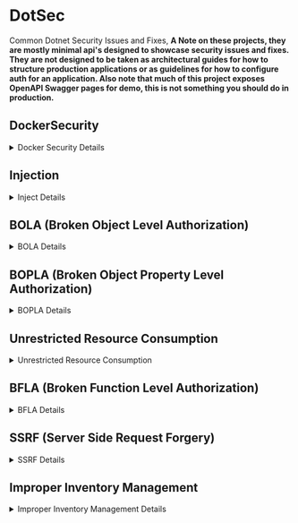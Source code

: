 # DotSec
Common Dotnet Security Issues and Fixes, __A Note on these projects, they are mostly minimal api's designed to showcase security issues and fixes. They are not designed to be taken as architectural guides for how to structure production applications or as guidelines for how to configure auth for an application. Also note that much of this project exposes OpenAPI Swagger pages for demo, this is not something you should do in production.__

## DockerSecurity
<details>
<summary>Docker Security Details</summary>
Two identical "Hello World" APIs, each implemented with distinct Dockerfiles. The first app, **Insecure**, is based on the <a href="https://learn.microsoft.com/en-us/dotnet/core/docker/build-container">default .NET template</a> and presents several security and efficiency issues. The second app, **Secure**, features an improved Dockerfile that addresses these concerns.

### Highlights of Secure Dockerfile improvements

- **Alpine Images:** Utilizes Alpine-based images for a smaller build and deployment footprint, optimizing resource usage.
- **Specific SHA Tags:** Implements exact SHA image tags to enhance immutability, security, and stability against potential vulnerabilities.
- **Selective File Copying:** Only copies and builds the necessary files, reducing the overall image size and attack surface.
- **Minimal Publishing:** Publishes only the required files (DLLs), excluding unnecessary executables.
- **Non-Root User:** **Critically** creates and assigns a dedicated non-root user and group, running the container under this user to improve security.
- **Defined Port Exposure:** Explicitly exposes the specified application ports, following best practices for container configuration.
</details>

## Injection
<details>
<summary>Inject Details</summary>

<a href="https://cwe.mitre.org/data/definitions/89.html">CWE-89</a> SQL Injection. This project demonstrates a typical SQL injection vulnerability. Navigate to <a href="http://localhost:YOURPORT/swagger/index.html">http://localhost:YOURPORT/swagger/index.html</a> to explore two endpoints: one vulnerable to SQL injection attacks and the other designed to be resistant. Use the following payload to test each endpoint and observe the differences!

**Payload:**
```json
{
  "username": "bad' OR '1'='1",
  "password": "bad' OR '1'='1"
}
```

> **Note:** Running this project will spin up an SQLite database.

### Highlights of Secure Endpoint Improvements

- **Parameterized Queries:** 
  - When raw SQL execution is necessary and an ORM isn't available, always use parameterized queries to prevent injection. For Entity Framework Core, this can be achieved using `FromSqlRaw` with parameters or by utilizing `FromSql`, which automatically handles parameterization.

- **Hashing Passwords and Salting:** 
  - Rule #1 of Authentication & Authorization (AuthN & AuthZ) is to never implement your own authentication. If you need to store passwords and don’t have access to a robust framework like [Microsoft Identity](https://learn.microsoft.com/en-us/aspnet/core/security/authentication/identity?view=aspnetcore-8.0), ensure you store only the hash of the password along with a random salt value. This practice helps protect against dictionary attacks by preventing attackers from easily guessing passwords or common hashes. __Also make sure you have a strong password policy when you allow users to self service accounts.__ Note that while this demo's SQL injection attacks, NoSQL Injection attacks are also extremely common and implemented (and fixed) in a similar manor.
</details>

## BOLA (Broken Object Level Authorization)
<details>
<summary>BOLA Details</summary>
This project demonstrates a typical <a href="https://owasp.org/API-Security/editions/2023/en/0xa1-broken-object-level-authorization/">BOLA</a> vulnerability, which poses a significant security risk as it allows consumers to access not only their own resources but also those of others they were not intended to access. Static code analyzers often struggle to detect this issue. The project highlights related vulnerabilities such as <a href="https://cwe.mitre.org/data/definitions/285.html">CWE-285: Improper Authorization</a> and <a href="https://cwe.mitre.org/data/definitions/639.html">CWE-639: Authorization Bypass Through User-Controlled Key</a>. To explore five endpoints, navigate to <a href="http://localhost:YOURPORT/swagger/index.html">http://localhost:YOURPORT/swagger/index.html</a>.

`/api/insecure/details`
**Payload:**
```json
{
  "id": 1
}
```
This endpoint allows you to increment the id parameter to access additional user accounts. Such vulnerabilities are often missed by static analyzers, making them a significant security risk. This endpoint does not require authentication, but even if it did, the flaw could still be exploited.

`/api/dangerous/getallusers`
Retrieves a list of all user IDs for demonstration purposes.

`/api/details`
**Payload:**
```json
{
  "userId": "Some Guid From getallusers"
}
```
This endpoint attempts to mitigate the issue by using Guid values instead of easily incremented IDs, making them harder to guess. However, similar to the previous endpoint, even with authorization, an attacker could still access additional user details with sufficient effort.

`/token`
**Payload:**
```json
{
  "email": "normal@normal.com",
  "password": "Password1!"
}
```
This endpoint generates a token for authentication. The identity implementation in this project is not production-ready but serves to demonstrate how to address the BOLA vulnerability.

`/api/secure/details`
**Payload:**
```json
{
  "userId": "Some Guid From getallusers"
}
```
This endpoint requires a valid JWT token and a valid userId Guid. It critically checks the current user's email against the email of the account details being retrieved. If they do not match, a 401 Unauthorized response is returned. While this solution improves security, further enhancements could include implementing Role-Based Access Control (RBAC) and user access policies to strengthen data protection. Overall, this last approach is significantly more secure than the initial implementation.
</details>

## BOPLA (Broken Object Property Level Authorization)
<details>
<summary>BOPLA Details</summary>
This project demonstrates a typical <a href="https://owasp.org/API-Security/editions/2023/en/0xa3-broken-object-property-level-authorization/">BOPLA</a> vulnerability, where the API exposes excessive information and allows updates to unintended data; which allows for privilege escalation in a system. Like BOLA, this issue is often undetectable by static code analysis tools. The project highlights related vulnerabilities such as <a href="https://cwe.mitre.org/data/definitions/213.html">CWE-213: Exposure of Sensitive Information Due to Incompatible Policies</a> and <a href="https://cwe.mitre.org/data/definitions/915.html">CWE-915: Improperly Controlled Modification of Dynamically-Determined Object Attributes</a>. To explore five endpoints, navigate to <a href="http://localhost:YOURPORT/swagger/index.html">http://localhost:YOURPORT/swagger/index.html</a>.

`/api/insecure/details`

This endpoint returns the complete user object from the database, leading to excessive data exposure. Sensitive fields, such as "IsAdmin", may become visible to consumers. This could allow unauthorized users to attempt to elevate their privileges during user registration.

`/api/details`

This endpoint mitigates the data exposure issue by returning a tailored response object, which includes only the properties the API owner intends to expose—specifically, just the username.

`/token`
**Payload:**
Doesn't have the required Claim (will fail):
```json
{
  "email": "normal@normal.com",
  "password": "Password1!"
}
```
Has the required Claim:
```json
{
  "email": "admin@admin.com",
  "password": "Password1!"
}
```
This endpoint generates a token for authentication. The identity implementation in this project is not production-ready but serves to demonstrate how to address the BOPLA vulnerability.

`/api/secure/details`
This endpoint requires a valid JWT token with the "AdminAccess" claim. It employs policy-based authorization, ensuring that only users with the necessary claims can access it. Although this endpoint returns a dedicated response object that includes the "IsAdmin" field, it enhances security by restricting access to expected users.

`/api/update`
**Payload:**
```json
{
  "username": "Some username",
  "isAdmin": "A IsAdminFlag"
}
```
This endpoint allows for users to update their object. Note that this is an unauthorized endpoint and something we will touch on in the bfla (Broken Function level Authorization) project.
</details>

## Unrestricted Resource Consumption
<details>
<summary>Unrestricted Resource Consumption</summary>
<a href="https://owasp.org/API-Security/editions/2023/en/0xa4-unrestricted-resource-consumption//">Unrestricted Resource Consumption</a>, <a href="https://cwe.mitre.org/data/definitions/770.html">CWE-770: Allocation of Resources Without Limits or Throttling</a>, <a href="https://cwe.mitre.org/data/definitions/400.html">CWE-400: Uncontrolled Resource Consumption</a>, <a href="https://cwe.mitre.org/data/definitions/799.html">CWE-799: Improper Control of Interaction Frequency</a>, <a href="https://nvlpubs.nist.gov/nistpubs/SpecialPublications/NIST.SP.800-204.pdf">"Rate Limiting (Throttling)" - Security Strategies for Microservices-based Application Systems, NIST</a>, and <a href="https://owasp.org/API-Security/editions/2023/en/0xa6-unrestricted-access-to-sensitive-business-flows/">Unrestricted Access to Sensitive Business Flows</a>. This project demonstrates various fixes to help mitigate unrestricted resource consumption and unrestricted access to sensitive business flows, an issues often overlooked by static code analysis. To run the application, execute `docker-compose build && docker-compose up`, then navigate to <a href="http://localhost:5001/">http://localhost:5001/</a>.

### Highlights improvements to mitigate the issue

- **Rate Limiting:** The application implements `sliding window` rate limiting middleware for the endpoint. While effective for single instances, a distributed system may require a more comprehensive distributed rate limiter service, presenting an interesting system design challenge (and one of my personal favorite interview questions.) This solution in particular can help alleviate pressure from Unrestricted Access to Sensitive Business Flows when combined with some form of IP filtering/bot protection.
- **Cancellation Tokens:** The endpoint now accepts a `CancellationToken`, allowing clients to cancel requests. This token can also be used to abort downstream tasks, helping to prevent long-running processes from continuing after a client disconnects.
- **Request Timeout middleware:** New Request Timeout policies have been added to the endpoint, which automatically cancel any request exceeding a specified timeout threshold. This helps manage long-running requests that could exceed expected durations.
- **Container Resource Limits:** I created a K8s `pod.yml` and `docker-compose.yml` files that impose limits on container resources (CPU, memory, etc.). This approach helps prevent node resource exhaustion in a microservice environment where auto-scaling is implemented.
</details>

## BFLA (Broken Function Level Authorization)
<details>
<summary>BFLA Details</summary>
This project demonstrates a typical <a href="https://owasp.org/API-Security/editions/2023/en/0xa5-broken-function-level-authorization/">BFLA</a> vulnerability, where the API does not secure functions and endpoints that allow a user to execute a flow despite not having the expected privilege. Like BOLA and BOPLA, this issue is often undetectable by static code analysis tools. The project highlights related vulnerabilities such as <a href="https://cwe.mitre.org/data/definitions/285.html">CWE-285: Improper Authorization</a>. To explore three endpoints, navigate to <a href="http://localhost:YOURPORT/swagger/index.html">http://localhost:YOURPORT/swagger/index.html</a>.

`/api/insecure/delete`
**Payload:**
```json
{
  "username": "basic@basic.com",
}
```
This insecure endpoint allows the deletion of any user, making it highly dangerous.

`/api/secure/delete`
**Payload:**
```json
{
  "username": "normal@normal.com",
}
```
This endpoint mitigates the risks of the first by requiring the user to authenticate with a JWT and ensuring the user is in the "Admin" role to access it. Although it performs the same function as the insecure endpoint, it is safer as it restricts access to authenticated and authorized users. It employs Role-Based Access Control (RBAC), ensuring that only users with the necessary claims can access it. Additionally, this endpoint returns a dedicated response object that includes the "IsAdmin" field, further enhancing security by confirming user roles.

`/token`
**Payload:**
Doesn't have the required role, will fail on the secure endpoint:
```json
{
  "email": "normal@normal.com",
  "password": "Password1!"
}
```
Has the required role for the secure endpoint:
```json
{
  "email": "admin@admin.com",
  "password": "Password1!"
}
```
This endpoint generates a token for authentication. Note that the identity implementation in this project is not production-ready but serves to demonstrate how to address the BFLA vulnerability.
</details>

## SSRF (Server Side Request Forgery)
<details>
<summary>SSRF Details</summary>
This project demonstrates a typical <a href="https://owasp.org/Top10/A10_2021-Server-Side_Request_Forgery_%28SSRF%29/">SSRF</a> vulnerability, where the API fails to validate a client-provided URL before making a request. Such oversight can lead to serious consequences, including exposure of sensitive data, DDoS attacks, privilege escalation, and various other exploitations. Even if the client is developed in-house, it should not be trusted on the server side. The project illustrates both In-Band SSRF, where the results of calls are returned directly to the caller, and Out-Of-Band or Blind SSRF, where results are not directly returned. Although the latter is somewhat better than the former, a skilled attacker could still compromise your system quickly. The project highlights vulnerabilities like <a href="https://cwe.mitre.org/data/definitions/918.html">CWE-918: Server-Side Request Forgery (SSRF)</a>. To explore three endpoints, navigate to <a href="http://localhost:YOURPORT/swagger/index.html">http://localhost:YOURPORT/swagger/index.html</a>.

`/api/inband`
**Payload:**
```uri=https://www.google.com```
This insecure endpoint makes a request to any URI provided by the client and returns the response if successful, demonstrating an In-Band SSRF vulnerability.

`/api/outofbad`
**Payload:**
```uri=https://www.google.com```
This insecure endpoint makes a request to any URI provided by the client and returns an OK 200 response if successful, demonstrating an Out-Of-Band or Blind SSRF vulnerability. While slightly better than the first type, it remains extremely dangerous.

`/api/secured`
**Payload:**
```uri=https://www.google.com:443```
This secured endpoint makes a request to any URI provided by the client but first: (1) converts the string URI into a safe URI type in C#, performing sanitization checks; (2) compares the scheme, host, and port against allowed lists to validate the request; (3) makes the request using a custom secure HttpClient with automatic redirects disabled; and (4) returns an OK 200 response if successful.
</details>

## Improper Inventory Management
<details>
<summary>Improper Inventory Management Details</summary>
This project demonstrates a typical <a href="https://owasp.org/API-Security/editions/2023/en/0xa9-improper-inventory-management/">Improper Inventory Management</a> vulnerability, where the API does not properly deprecate or protect functions and endpoints; allowing a consumers to access resources from old or beta endpoints when they might not be protected. Like many other vulnerabilities on this list, this issue is often undetectable by static code analysis tools. The project highlights related vulnerabilities such as <a href="https://cwe.mitre.org/data/definitions/1059.html">CWE-1059: Insufficient Technical Documentation</a>. To explore four endpoints, navigate to <a href="http://localhost:YOURPORT/swagger/index.html">http://localhost:YOURPORT/swagger/index.html</a>.

`/api/v1/details/`
This insecure endpoint permits the retrieval of user details. Although it should have been deprecated and removed, it remains active, similar to many legacy endpoints. Its continued availability poses a significant security risk.

`/api/v2/details/`
This secure endpoint functions similarly to the `v1` endpoint but now requires a token from the user with the `username admin@admin.com and password Password1!`, due to the enforced authorization policy. Despite these security improvements, the presence of `v2` in the path may inadvertently inform attackers of a potential `v1`, `beta`, `development`, or `admin` endpoint that might be less secure and could be targeted for exploitation.

`/api/details/`
**Payload:** `header: api-x-version=2` or `query: ?api-version=2`
This secure endpoint requires a token from the user with the `username admin@admin.com and password Password1!`. Unlike the previous endpoints, it does not include the version in the route; instead, versioning is handled via headers or query strings. This approach is supported by middleware that manages API versioning and accommodates deprecated endpoints. Attempts to access a deprecated endpoint will result in a `406 Not Acceptable` status code, while requests for non-existent API versions will yield a `400 Bad Request response.` By centralizing API versioning, developers are encouraged to remove outdated versions and deprecate endpoints more effectively. The critical difference here though is `v1` of this API was retired specifically to mitigate potential abuse.

`/token`
**Payload:**
Doesn't have the required claim, will fail on the secure endpoints:
```json
{
  "email": "normal@normal.com",
  "password": "Password1!"
}
```
Has the required claim for the secure endpoints:
```json
{
  "email": "admin@admin.com",
  "password": "Password1!"
}
```
This endpoint generates a token for authentication. Note that the identity implementation in this project is not production-ready but serves to demonstrate how to address the vulnerability.
</details>